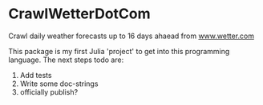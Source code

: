 # CrawlWetterDotCom
Crawl daily weather forecasts up to 16 days ahaead from www.wetter.com

This package is my first Julia 'project' to get into this programming language. The next steps todo are:

1) Add tests
2) Write some doc-strings
3) officially publish?

